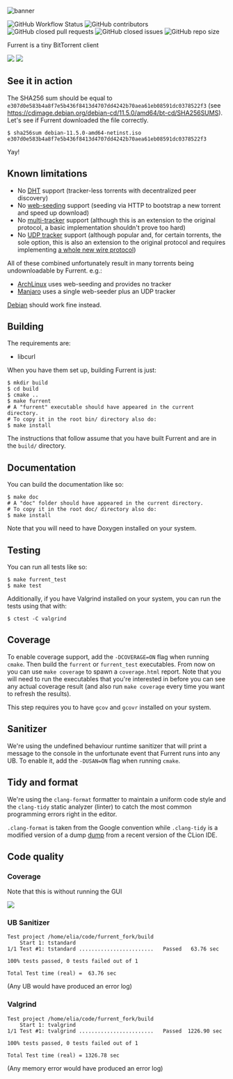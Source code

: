 ![banner](banner.png)

![GitHub Workflow Status](https://img.shields.io/github/workflow/status/furrent/furrent/CMake?style=for-the-badge&labelColor=ede9e0)
![GitHub contributors](https://img.shields.io/github/contributors/furrent/furrent?style=for-the-badge&color=007EFF&labelColor=ede9e0)
![GitHub closed pull requests](https://img.shields.io/github/issues-pr-closed/furrent/furrent?style=for-the-badge&color=007EFF&labelColor=ede9e0)
![GitHub closed issues](https://img.shields.io/github/issues-closed/furrent/furrent?style=for-the-badge&color=007EFF&labelColor=ede9e0)
![GitHub repo size](https://img.shields.io/github/repo-size/furrent/furrent?style=for-the-badge&color=007EFF&labelColor=ede9e0)

Furrent is a tiny BitTorrent client

![](screen1.png)
![](screen2.png)

## See it in action

The SHA256 sum should be equal to `e307d0e583b4a8f7e5b436f8413d4707dd4242b70aea61eb08591dc0378522f3` (see https://cdimage.debian.org/debian-cd/11.5.0/amd64/bt-cd/SHA256SUMS).  
Let's see if Furrent downloaded the file correctly.

```
$ sha256sum debian-11.5.0-amd64-netinst.iso 
e307d0e583b4a8f7e5b436f8413d4707dd4242b70aea61eb08591dc0378522f3
```

Yay!

## Known limitations

- No [DHT](https://en.wikipedia.org/wiki/BitTorrent#Distributed_trackers) support (tracker-less torrents with
  decentralized peer discovery)
- No [web-seeding](https://en.wikipedia.org/wiki/BitTorrent#Web_seeding) support (seeding via HTTP to bootstrap a new
  torrent and speed up download)
- No [multi-tracker](https://en.wikipedia.org/wiki/BitTorrent#Multitrackers) support (although this is an extension to
  the original protocol, a basic implementation shouldn't prove too hard)
- No [UDP tracker](https://en.wikipedia.org/wiki/UDP_tracker) support (although popular and, for certain torrents, the
  sole option, this is also an extension
  to the original protocol and requires
  implementing [a whole new wire protocol](http://xbtt.sourceforge.net/udp_tracker_protocol.html))

All of these combined unfortunately result in many torrents being undownloadable by Furrent. e.g.:

- [ArchLinux](https://archlinux.org/download/) uses web-seeding and provides no tracker
- [Manjaro](https://manjaro.org/download/) uses a single web-seeder plus an UDP tracker

[Debian](https://www.debian.org/CD/torrent-cd/index.it.html) should work fine instead.

## Building

The requirements are:

- libcurl

When you have them set up, building Furrent is just:

```shell
$ mkdir build
$ cd build
$ cmake ..
$ make furrent
# A "furrent" executable should have appeared in the current directory.
# To copy it in the root bin/ directory also do:
$ make install
```

The instructions that follow assume that you have built Furrent and are in the `build/` directory.

## Documentation

You can build the documentation like so:

```shell
$ make doc
# A "doc" folder should have appeared in the current directory.
# To copy it in the root doc/ directory also do:
$ make install
```

Note that you will need to have Doxygen installed on your system.

## Testing

You can run all tests like so:

```shell
$ make furrent_test
$ make test
```

Additionally, if you have Valgrind installed on your system, you can run the tests using that with:

```shell
$ ctest -C valgrind
```

## Coverage

To enable coverage support, add the `-DCOVERAGE=ON` flag when running `cmake`. Then build the `furrent`
or `furrent_test`
executables. From now on you can use `make coverage` to spawn a `coverage.html` report. Note that you will need to
run the executables that you're interested in before you can see any actual coverage result (and also
run `make coverage`
every time you want to refresh the results).

This step requires you to have `gcov` and `gcovr` installed on your system.

## Sanitizer

We're using the undefined behaviour runtime sanitizer that will print a message to the console in the unfortunate
event that Furrent runs into any UB. To enable it, add the `-DUSAN=ON` flag when running `cmake`.

## Tidy and format

We're using the `clang-format` formatter to maintain a uniform code style and the `clang-tidy` static analyzer (linter)
to catch the most common programming errors right in the editor.

`.clang-format` is taken from the Google convention while `.clang-tidy` is a modified version of a dump
[dump](https://gist.github.com/ArnaudValensi/0d36639fb84b80ee57d0c3c977deb70e) from a recent version of the CLion IDE.

## Code quality
### Coverage
Note that this is without running the GUI

![](cov.png)

### UB Sanitizer
```
Test project /home/elia/code/furrent_fork/build
    Start 1: tstandard
1/1 Test #1: tstandard ........................   Passed   63.76 sec

100% tests passed, 0 tests failed out of 1

Total Test time (real) =  63.76 sec
```
(Any UB would have produced an error log)

### Valgrind
```
Test project /home/elia/code/furrent_fork/build
    Start 1: tvalgrind
1/1 Test #1: tvalgrind ........................   Passed  1226.90 sec

100% tests passed, 0 tests failed out of 1

Total Test time (real) = 1326.78 sec
```
(Any memory error would have produced an error log)

